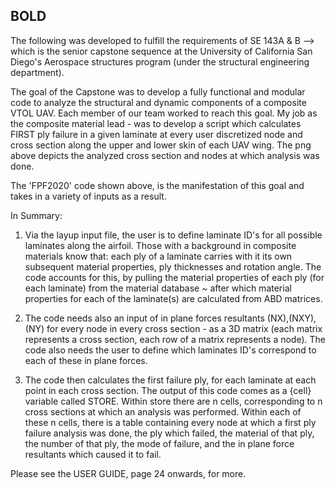 ## BOLD
The following was developed to fulfill the requirements of SE 143A & B --> which is the senior capstone sequence at the University of California San Diego's Aerospace structures program (under the structural engineering department).

The goal of the Capstone was to develop a fully functional and modular code to analyze the structural and dynamic components of a composite VTOL UAV. Each member of our team worked to reach this goal. My job as the composite material lead - was to develop a script which calculates FIRST ply failure in a given laminate at every user discretized node and cross section along the upper and lower skin of each UAV wing. The png above depicts the analyzed cross section and nodes at which analysis was done.


The 'FPF2020' code shown above, is the manifestation of this goal and takes in a variety of inputs as a result. 

In Summary:

1. Via the layup input file, the user is to define laminate ID's for all possible laminates along the airfoil. Those with a background in composite materials know that: each ply of a laminate carries with it its own subsequent material properties, ply thicknesses and rotation angle. The code accounts for this, by pulling the material properties of each ply (for each laminate) from the material database ~ after which material properties for each of the laminate(s) are calculated from ABD matrices.


2. The code needs also an input of in plane forces resultants (NX),(NXY),(NY) for every node in every cross section - as a 3D matrix (each matrix represents a cross section, each row of a matrix represents a node). The code also needs the user to define which laminates ID's correspond to each of these in plane forces.


3. The code then calculates the first failure ply, for each laminate at each point in each cross section. The output of this code comes as a {cell} variable called STORE. Within store there are n cells, corresponding to n cross sections at which an analysis was performed. Within each of these n cells, there is a table containing every node at which a first ply failure analysis was done, the ply which failed, the material of that ply, the number of that ply, the mode of failure, and the in plane force resultants which caused it to fail.


Please see the USER GUIDE, page 24 onwards, for more.
